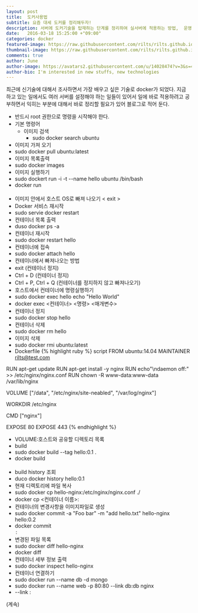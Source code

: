 ```yaml
---
layout: post
title:  도커사용법
subtitle: 요즘 대세 도커를 정리해두자!
description: 서버에 도커기술을 탑재하는 단계를 정리하여 실서버에 적용하는 방법,  운영하는 방법, 복제하는 방법, 서비스를 적용하는 방법등을 전부 정리할 예정이다. 
date:   2016-03-18 15:25:00 +"09:00"
categories: docker
featured-image: https://raw.githubusercontent.com/rilts/rilts.github.io/master/images/docker-wallpaper-black.jpg
thumbnail-image: https://raw.githubusercontent.com/rilts/rilts.github.io/master/images/docker-wallpaper-black.jpg
comments: true
author: June
author-image: https://avatars2.githubusercontent.com/u/14028474?v=3&s=400
author-bio: I'm interested in new stuffs, new technologies 
---
```


최근에 신기술에 대해서 조사하면서 가장 배우고 싶은 기술로 docker가 되었다. 지금 하고 있는 일에서도 여러 서버를 설정해야 하는 일들이 있어서 일에 바로 적용하려고 공부하면서 익히는 부분에 대해서 바로 정리할 필요가 있어 블로그로 적어 둔다. 

* 반드시 root 권한으로 명령을 시작해야 한다.
* 기본 명령어
  * 이미지 검색
    * sudo docker search ubuntu
 * 이미지 가져 오기
  * sudo docker pull ubuntu:latest
 * 이미지 목록출력
  * sudo docker images
 * 이미지 실행하기
  * sudo dockert run -i -t --name hello ubuntu /bin/bash
  * docker run <option> <image name> <run program>
  * 이미지 안에서 호스트 OS로 빠져 나오기 < exit >
 * Docker 서비스 재시작
  * sudo servie docker restart
 * 컨테이너 목록 출력 
  * duso docker ps -a
 * 컨테이너 재시작
  * sudo docker restart hello
 * 컨테이너에 접속
  * sudo docker attach hello
 * 컨테이너에서 빠져나오는 방법
  * exit (컨테이너 정지)
  * Ctrl + D (컨테이너 정지)
  * Ctrl + P, Ctrl + Q (컨테이너를 정지하지 않고 빠져나오기) 
 * 호스트에서 컨테이너에 명령실행하기
  * sudo docker exec hello echo "Hello World"
  * docker exec <컨테이너> <명령> <매개변수>
 * 컨테이너 정지
  * sudo docker stop hello
 * 컨테이너 삭제
  * sudo docker rm hello
 * 이미지 삭제
  * sudo docker rmi ubuntu:latest
* Dockerfile
{% highlight ruby %}
script
FROM ubuntu:14.04
MAINTAINER rilts@test.com

RUN apt-get update
RUN apt-get install -y nginx
RUN echo"\ndaemon off:" >> /etc/nginx/nginx.conf
RUN chown -R www-data:www-data /var/lib/nginx

VOLUME ["/data", "/etc/nginx/site-neabled", "/var/log/nginx"]

WORKDIR /etc/nginx

CMD ["nginx"]

EXPOSE 80
EXPOSE 443
{% endhighlight %}
  * VOLUME:호스트와 공유할 디렉토리 목록
 * build
  * sudo docker build --tag hello:0.1 .
  * docker build <option> <Dockerfile path>
  * build history 조회
  * duco docker history hello:0.1
 * 현재 디렉토리에 파일 복사
  * sudo docker cp hello-nginx:/etc/nginx/nginx.conf ./
  * docker cp <컨테이너 이름>:<path> <host path>
 * 컨테이너의 변경사항을 이미지파일로 생성
  * sudo docker commit -a "Foo bar" -m "add hello.txt" hello-nginx hello:0.2
  * docker commit <option> <container name> <image name>:<tag>
 * 변경된 파일 목록
  * sudo docker diff hello-nginx
  * docker diff <container name>
 * 컨테이너 세부 정보 출력
  * sudo docker inspect hello-nginx
* 컨테이너 연결하기
 * sudo docker run --name db -d mongo
 * sudo docker run --name web -p 80:80 --link db:db nginx
 * --link <container name>:<alias>

(계속)
